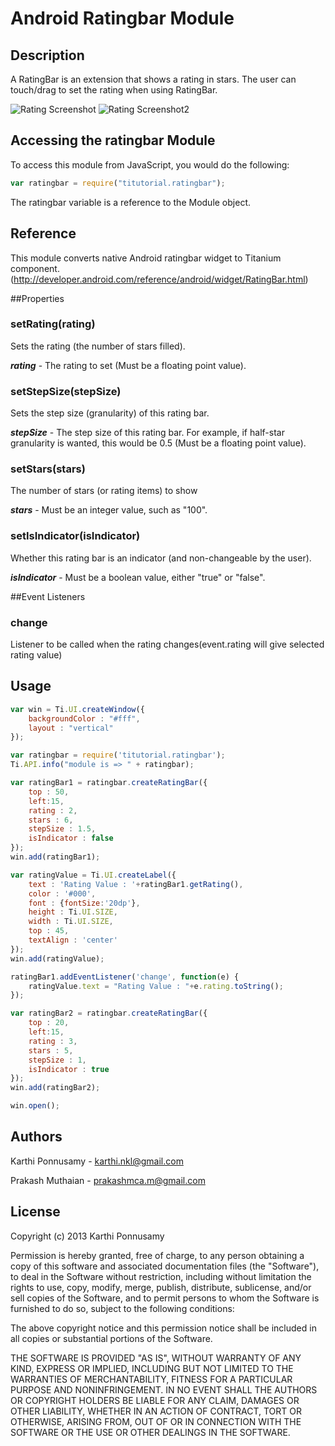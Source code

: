 # Android Ratingbar Module

## Description

A RatingBar is an extension that shows a rating in stars. The user can touch/drag to set the rating when using RatingBar.

![Rating Screenshot](https://github.com/railskarthi/Ratingbar/blob/master/screens/screenshot1.png?raw=true "Ratingbar Screen")
![Rating Screenshot2](https://github.com/railskarthi/Ratingbar/blob/master/screens/screenshot2.png?raw=true "Ratingbar Screen2")

## Accessing the ratingbar Module

To access this module from JavaScript, you would do the following:
```javascript
var ratingbar = require("titutorial.ratingbar");
```
The ratingbar variable is a reference to the Module object.

## Reference

This module converts native Android ratingbar widget to Titanium component. (http://developer.android.com/reference/android/widget/RatingBar.html)

##Properties

### setRating(rating)

Sets the rating (the number of stars filled).

_**rating**_ - The rating to set (Must be a floating point value). 

### setStepSize(stepSize)

Sets the step size (granularity) of this rating bar.

_**stepSize**_ - The step size of this rating bar. For example, if half-star granularity is wanted, this would be 0.5 (Must be a floating point value).

### setStars(stars)

The number of stars (or rating items) to show

_**stars**_ - Must be an integer value, such as "100". 

### setIsIndicator(isIndicator)

Whether this rating bar is an indicator (and non-changeable by the user).

_**isIndicator**_ - Must be a boolean value, either "true" or "false". 

##Event Listeners

### change

Listener to be called when the rating changes(event.rating will give selected rating value)

## Usage
```javascript
var win = Ti.UI.createWindow({
	backgroundColor : "#fff",
	layout : "vertical"
});

var ratingbar = require('titutorial.ratingbar');
Ti.API.info("module is => " + ratingbar);

var ratingBar1 = ratingbar.createRatingBar({
	top : 50,
	left:15,
	rating : 2,
	stars : 6,
	stepSize : 1.5,
	isIndicator : false
});
win.add(ratingBar1);

var ratingValue = Ti.UI.createLabel({
	text : 'Rating Value : '+ratingBar1.getRating(),
	color : '#000',
	font : {fontSize:'20dp'},
	height : Ti.UI.SIZE,
	width : Ti.UI.SIZE,
	top : 45,
	textAlign : 'center'
});
win.add(ratingValue);

ratingBar1.addEventListener('change', function(e) {
	ratingValue.text = "Rating Value : "+e.rating.toString();
});

var ratingBar2 = ratingbar.createRatingBar({
	top : 20,
	left:15,
	rating : 3,
	stars : 5,
	stepSize : 1,
	isIndicator : true
});
win.add(ratingBar2);

win.open();
```

## Authors

Karthi Ponnusamy - karthi.nkl@gmail.com

Prakash Muthaian - prakashmca.m@gmail.com

## License

Copyright (c) 2013 Karthi Ponnusamy

Permission is hereby granted, free of charge, to any person obtaining a copy of this software and associated documentation files (the "Software"), to deal in the Software without restriction, including without limitation the rights to use, copy, modify, merge, publish, distribute, sublicense, and/or sell copies of the Software, and to permit persons to whom the Software is furnished to do so, subject to the following conditions:

The above copyright notice and this permission notice shall be included in all copies or substantial portions of the Software.

THE SOFTWARE IS PROVIDED "AS IS", WITHOUT WARRANTY OF ANY KIND, EXPRESS OR IMPLIED, INCLUDING BUT NOT LIMITED TO THE WARRANTIES OF MERCHANTABILITY, FITNESS FOR A PARTICULAR PURPOSE AND NONINFRINGEMENT. IN NO EVENT SHALL THE AUTHORS OR COPYRIGHT HOLDERS BE LIABLE FOR ANY CLAIM, DAMAGES OR OTHER LIABILITY, WHETHER IN AN ACTION OF CONTRACT, TORT OR OTHERWISE, ARISING FROM, OUT OF OR IN CONNECTION WITH THE SOFTWARE OR THE USE OR OTHER DEALINGS IN THE SOFTWARE.

